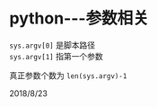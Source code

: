 # python---参数相关

`sys.argv[0]` 是脚本路径  
`sys.argv[1]` 指第一个参数  

真正参数个数为 `len(sys.argv)-1`  


2018/8/23  
